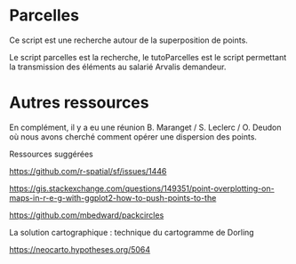 # Parcelles

Ce script est une recherche autour de la superposition de points.

Le script parcelles est la recherche, le tutoParcelles est le script permettant la transmission des éléments au salarié Arvalis demandeur.

# Autres ressources

En complément, il y a eu une réunion B. Maranget / S. Leclerc / O. Deudon où nous avons cherché comment opérer une dispersion des points.

Ressources suggérées

https://github.com/r-spatial/sf/issues/1446

https://gis.stackexchange.com/questions/149351/point-overplotting-on-maps-in-r-e-g-with-ggplot2-how-to-push-points-to-the

https://github.com/mbedward/packcircles

La solution cartographique : technique du cartogramme de Dorling

https://neocarto.hypotheses.org/5064




